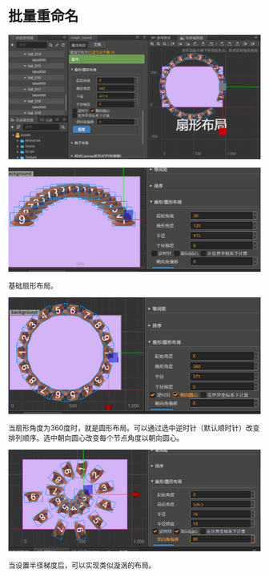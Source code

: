 # 批量重命名
![avatar](./a.gif)

![avatar](./1.png)

基础扇形布局。

![avatar](./2.png)

当扇形角度为360度时，就是圆形布局。可以通过选中逆时针（默认顺时针）改变排列顺序。选中朝向圆心改变每个节点角度以朝向圆心。

![avatar](./3.png)

当设置半径梯度后，可以实现类似漩涡的布局。